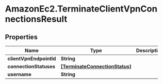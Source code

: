 # AmazonEc2.TerminateClientVpnConnectionsResult

## Properties

Name | Type | Description | Notes
------------ | ------------- | ------------- | -------------
**clientVpnEndpointId** | **String** |  | [optional] 
**connectionStatuses** | [**[TerminateConnectionStatus]**](TerminateConnectionStatus.md) |  | [optional] 
**username** | **String** |  | [optional] 


